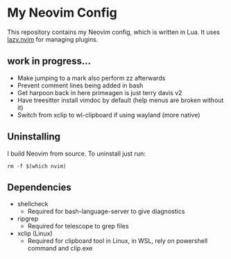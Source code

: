 # My Neovim Config
This repository contains my Neovim config, which is written in Lua. It uses [lazy.nvim](https://github.com/folke/lazy.nvim) for managing plugins.

## work in progress...

- Make jumping to a mark also perform zz afterwards
- Prevent comment lines being added in bash
- Get harpoon back in here primeagen is just terry davis v2
- Have treesitter install vimdoc by default (help menus are broken without it)
- Switch from xclip to wl-clipboard if using wayland (more native)

## Uninstalling

I build Neovim from source. To uninstall just run:

```
rm -f $(which nvim)
```

## Dependencies

- shellcheck
    - Required for bash-language-server to give diagnostics
- ripgrep
    - Required for telescope to grep files
- xclip (Linux)
    - Required for clipboard tool in Linux, in WSL, rely on powershell command and clip.exe
